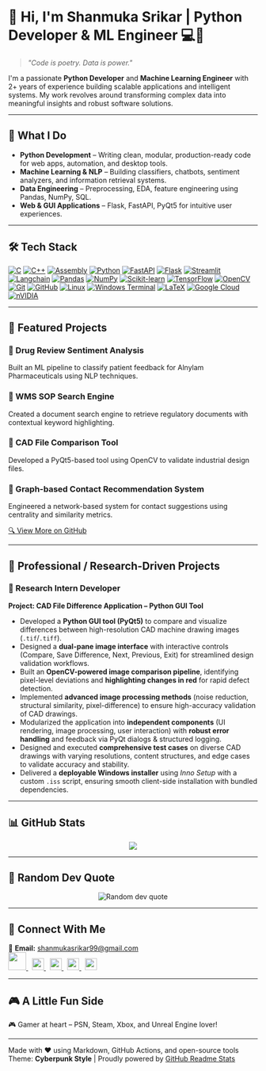 # 👋 Hi, I'm Shanmuka Srikar | Python Developer & ML Engineer 💻🧠

> *"Code is poetry. Data is power."*

I'm a passionate **Python Developer** and **Machine Learning Engineer** with 2+ years of experience building scalable applications and intelligent systems. My work revolves around transforming complex data into meaningful insights and robust software solutions.

---

## 🚀 What I Do

- **Python Development** – Writing clean, modular, production-ready code for web apps, automation, and desktop tools.
- **Machine Learning & NLP** – Building classifiers, chatbots, sentiment analyzers, and information retrieval systems.
- **Data Engineering** – Preprocessing, EDA, feature engineering using Pandas, NumPy, SQL.
- **Web & GUI Applications** – Flask, FastAPI, PyQt5 for intuitive user experiences.

---

## 🛠 Tech Stack

[![C](https://img.shields.io/badge/c-%2300599C?logo=c&style=for-the-badge)](https://learn.microsoft.com/en-us/cpp/c-language/)
[![C++](https://img.shields.io/badge/c%2B%2B-%2300599C?logo=cplusplus&style=for-the-badge)](https://cplusplus.com/doc/)
[![Assembly](https://img.shields.io/badge/assembly-%23ASM?logo=asm&style=for-the-badge)](https://en.wikipedia.org/wiki/Assembly_language)
[![Python](https://img.shields.io/badge/python-3670A0?logo=python&logoColor=ffdd54&style=for-the-badge)](https://docs.python.org/3/)
[![FastAPI](https://img.shields.io/badge/FastAPI-005571?logo=fastapi&style=for-the-badge)](https://fastapi.tiangolo.com/)
[![Flask](https://img.shields.io/badge/flask-%23000?logo=flask&logoColor=white&style=for-the-badge)](https://flask.palletsprojects.com/)
[![Streamlit](https://img.shields.io/badge/Streamlit-%23FE4B4B?logo=streamlit&style=for-the-badge)](https://docs.streamlit.io/)
[![Langchain](https://img.shields.io/badge/LangChain-white?logo=data:image/svg+xml;base64,PHN2ZyB4bWxucz0iaHR0cDovL3d3dy53My5vcmcvMjAwMC9zdmciIHZpZXdCb3g9IjAgMCAyNDAwIDI0MDAiPjxwYXRoIGZpbGw9IiMwMDU1REMiIGQ9Ik0wIDBoMjQwMHYyNDAsTDAgMjQwMHpmMTgxNiAxMjBsLTk2MCA5NjAtOTYwLTk2MHYtMjQwbDk2MCA5NjAgOTYwLTk2MHoiLz48L3N2Zz4=&style=for-the-badge)](https://python.langchain.com/docs/)
[![Pandas](https://img.shields.io/badge/pandas-%23150458?logo=pandas&style=for-the-badge)](https://pandas.pydata.org/docs/)
[![NumPy](https://img.shields.io/badge/numpy-%23013243?logo=numpy&logoColor=white&style=for-the-badge)](https://numpy.org/doc/)
[![Scikit-learn](https://img.shields.io/badge/scikit--learn-%23F7931E?logo=scikit-learn&style=for-the-badge)](https://scikit-learn.org/stable/)
[![TensorFlow](https://img.shields.io/badge/TensorFlow-%23FF6F00?logo=tensorflow&style=for-the-badge)](https://www.tensorflow.org/api_docs)
[![OpenCV](https://img.shields.io/badge/opencv-%23white?logo=opencv&logoColor=white&style=for-the-badge)](https://docs.opencv.org/)
[![Git](https://img.shields.io/badge/git-%23F05033?logo=git&style=for-the-badge)](https://git-scm.com/book/en/v2)
[![GitHub](https://img.shields.io/badge/github-%23121011?logo=github&logoColor=white&style=for-the-badge)](https://docs.github.com/en)
[![Linux](https://img.shields.io/badge/Linux-FCC624?logo=linux&style=for-the-badge)](https://kernel.org/doc/)
[![Windows Terminal](https://img.shields.io/badge/Windows%20Terminal-%234D4D4D?logo=windows-terminal&style=for-the-badge)](https://learn.microsoft.com/en-us/windows/terminal/)
[![LaTeX](https://img.shields.io/badge/latex-%23008080?logo=latex&style=for-the-badge)](https://www.latex-project.org/help/documentation/)
[![Google Cloud](https://img.shields.io/badge/GoogleCloud-%234285F4?logo=google-cloud&style=for-the-badge)](https://cloud.google.com/docs)
[![nVIDIA](https://img.shields.io/badge/nVIDIA-%2376B900?logo=nVIDIA&style=for-the-badge)](https://developer.nvidia.com/cuda-zone)

---

## 🌟 Featured Projects 

### 💊 Drug Review Sentiment Analysis
Built an ML pipeline to classify patient feedback for Alnylam Pharmaceuticals using NLP techniques.

### 📄 WMS SOP Search Engine
Created a document search engine to retrieve regulatory documents with contextual keyword highlighting.

### 📐 CAD File Comparison Tool
Developed a PyQt5-based tool using OpenCV to validate industrial design files.

### 🤝 Graph-based Contact Recommendation System
Engineered a network-based system for contact suggestions using centrality and similarity metrics.

[🔍 View More on GitHub](https://github.com/shanmuka_RS25) 

---

## 🏢 Professional / Research-Driven Projects  

### 🔬 Research Intern Developer 
**Project: CAD File Difference Application – Python GUI Tool**  

- Developed a **Python GUI tool (PyQt5)** to compare and visualize differences between high-resolution CAD machine drawing images (`.tif`/`.tiff`).  
- Designed a **dual-pane image interface** with interactive controls (Compare, Save Difference, Next, Previous, Exit) for streamlined design validation workflows.  
- Built an **OpenCV-powered image comparison pipeline**, identifying pixel-level deviations and **highlighting changes in red** for rapid defect detection.  
- Implemented **advanced image processing methods** (noise reduction, structural similarity, pixel-difference) to ensure high-accuracy validation of CAD drawings.  
- Modularized the application into **independent components** (UI rendering, image processing, user interaction) with **robust error handling** and feedback via PyQt dialogs & structured logging.  
- Designed and executed **comprehensive test cases** on diverse CAD drawings with varying resolutions, content structures, and edge cases to validate accuracy and stability.  
- Delivered a **deployable Windows installer** using *Inno Setup* with a custom `.iss` script, ensuring smooth client-side installation with bundled dependencies.  

---

## 📊 GitHub Stats

<div align="center">
  <a href="https://github.com/shanmuka_RS25"> 
    <img src="https://nirzak-streak-stats.vercel.app/?user=shanmuka_RS25&theme=dark&hide_border=false" />
  </a>
</div>

---

## 🧠 Random Dev Quote 

<div align="center">
  <img src="https://quotes-github-readme.vercel.app/api?type=horizontal&theme=radical" alt="Random dev quote" />
</div>

---

## 🔗 Connect With Me 

📧 **Email:** [shanmukasrikar99@gmail.com](mailto:shanmukasrikar99@gmail.com)  
<a href="mailto:shanmukasrikar99@gmail.com">
  <img src="https://cdn.jsdelivr.net/npm/simple-icons@v3/icons/gmail.svg"  width="36" height="36" />
</a>&nbsp;
<a href="https://linkedin.com/in/shanmuka-srikar"> 
  <img src="https://cdn.jsdelivr.net/npm/simple-icons@v3/icons/linkedin.svg"  width="24" height="24" />
</a>&nbsp;
<a href="https://twitter.com/ShanmukaSrikar_"> 
  <img src="https://cdn.jsdelivr.net/npm/simple-icons@v3/icons/twitter.svg"  width="24" height="24" />
</a>&nbsp;
<a href="https://dev.to/shanmukasrikar"> 
  <img src="https://cdn.jsdelivr.net/npm/simple-icons@v3/icons/devdotto.svg"  width="24" height="24" />
</a>&nbsp;
<a href="https://medium.com/@shanmukasrikar25"> 
  <img src="https://cdn.jsdelivr.net/npm/simple-icons@v3/icons/medium.svg"  width="24" height="24" />
</a>

---

## 🎮 A Little Fun Side

🎮 Gamer at heart – PSN, Steam, Xbox, and Unreal Engine lover!

---

Made with ❤️ using Markdown, GitHub Actions, and open-source tools  
Theme: **Cyberpunk Style** | Proudly powered by [GitHub Readme Stats](https://github.com/anuraghazra/github-readme-stats)  
